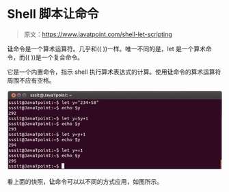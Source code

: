 # Shell 脚本让命令

> 原文：<https://www.javatpoint.com/shell-let-scripting>

**让**命令是一个算术运算符。几乎和(( ))一样。唯一不同的是，let 是一个算术命令，而(( ))是一个复合命令。

它是一个内置命令，指示 shell 执行算术表达式的计算。使用**让**命令的算术运算符周围不应有空格。

![Linux Shell Scripting let command](img/2ce6052988180dcbe83dc4a117f57e88.png)

看上面的快照，**让**命令可以以不同的方式应用，如图所示。